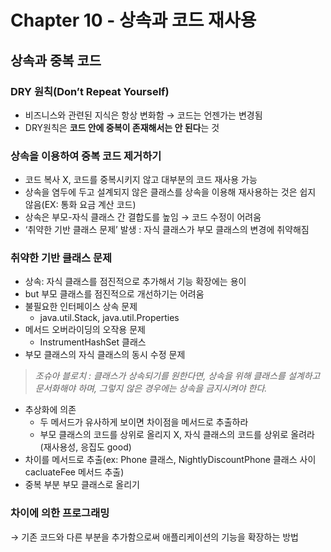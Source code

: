 # Chapter 10 - 상속과 코드 재사용

## 상속과 중복 코드

### DRY 원칙(Don’t Repeat Yourself)

- 비즈니스와 관련된 지식은 항상 변화함 → 코드는 언젠가는 변경됨
- DRY원칙은 **코드 안에 중복이 존재해서는 안 된다**는 것

### 상속을 이용하여 중복 코드 제거하기

- 코드 복사 X, 코드를 중복시키지 않고 대부분의 코드 재사용 가능
- 상속을 염두에 두고 설계되지 않은 클래스를 상속을 이용해 재사용하는 것은 쉽지 않음(EX: 통화 요금 계산 코드)
- 상속은 부모-자식 클래스 간 결합도를 높임 → 코드 수정이 어려움
- ‘취약한 기반 클래스 문제’ 발생 : 자식 클래스가 부모 클래스의 변경에 취약해짐

### 취약한 기반 클래스 문제

- 상속: 자식 클래스를 점진적으로 추가해서 기능 확장에는 용이
- but 부모 클래스를 점진적으로 개선하기는 어려움
- 불필요한 인터페이스 상속 문제
    - java.util.Stack, java.util.Properties
- 메서드 오버라이딩의 오작용 문제
    - InstrumentHashSet 클래스
- 부모 클래스의 자식 클래스의 동시 수정 문제

> *조슈아 블로치 : 클래스가 상속되기를 원한다면, 상속을 위해 클래스를 설계하고 문서화해야 하며, 그렇지 않은 경우에는 상속을 금지시켜야 한다.*
> 
- 추상화에 의존
    - 두 메서드가 유사하게 보이면 차이점을 메서드로 추출하라
    - 부모 클래스의 코드를 상위로 올리지 X, 자식 클래스의 코드를 상위로 올려라(재사용성, 응집도 good)
- 차이를 메서드로 추출(ex: Phone 클래스, NightlyDiscountPhone 클래스 사이 cacluateFee 메서드 추출)
- 중복 부분 부모 클래스로 올리기

### 차이에 의한 프로그래밍

→ 기존 코드와 다른 부분을 추가함으로써 애플리케이션의 기능을 확장하는 방법
